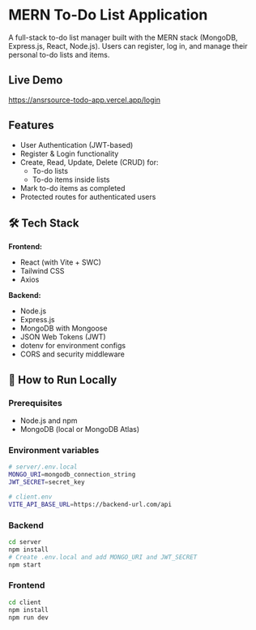 # MERN To-Do List Application

A full-stack to-do list manager built with the MERN stack (MongoDB, Express.js, React, Node.js). Users can register, log in, and manage their personal to-do lists and items.

## Live Demo

<https://ansrsource-todo-app.vercel.app/login>

## Features

- User Authentication (JWT-based)
- Register & Login functionality
- Create, Read, Update, Delete (CRUD) for:
  - To-do lists
  - To-do items inside lists
- Mark to-do items as completed
- Protected routes for authenticated users

## 🛠️ Tech Stack

**Frontend:**

- React (with Vite + SWC)
- Tailwind CSS
- Axios

**Backend:**

- Node.js
- Express.js
- MongoDB with Mongoose
- JSON Web Tokens (JWT)
- dotenv for environment configs
- CORS and security middleware

## 🧪 How to Run Locally

### Prerequisites

- Node.js and npm
- MongoDB (local or MongoDB Atlas)

### Environment variables

```bash
# server/.env.local
MONGO_URI=mongodb_connection_string
JWT_SECRET=secret_key
```

```bash
# client.env
VITE_API_BASE_URL=https://backend-url.com/api

```

### Backend

```bash
cd server
npm install
# Create .env.local and add MONGO_URI and JWT_SECRET
npm start
```

### Frontend

```bash
cd client
npm install
npm run dev

```
